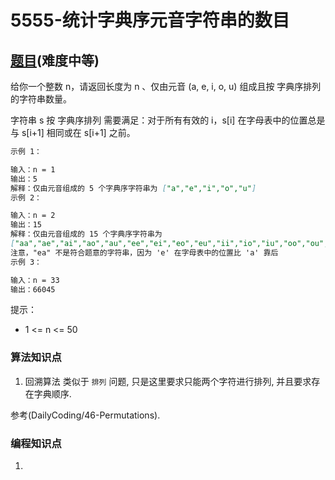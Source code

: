 # 5555-统计字典序元音字符串的数目

## [题目](https://leetcode-cn.com/problems/count-sorted-vowel-strings/)(难度中等)

给你一个整数 n，请返回长度为 n 、仅由元音 (a, e, i, o, u) 组成且按 字典序排列 的字符串数量。

字符串 s 按 字典序排列 需要满足：对于所有有效的 i，s[i] 在字母表中的位置总是与 s[i+1] 相同或在 s[i+1] 之前。

~~~markdown
示例 1：

输入：n = 1
输出：5
解释：仅由元音组成的 5 个字典序字符串为 ["a","e","i","o","u"]
示例 2：

输入：n = 2
输出：15
解释：仅由元音组成的 15 个字典序字符串为
["aa","ae","ai","ao","au","ee","ei","eo","eu","ii","io","iu","oo","ou","uu"]
注意，"ea" 不是符合题意的字符串，因为 'e' 在字母表中的位置比 'a' 靠后
示例 3：

输入：n = 33
输出：66045
~~~

提示：
- 1 <= n <= 50 

### 算法知识点
1. 回溯算法
类似于 `排列` 问题, 只是这里要求只能两个字符进行排列, 并且要求存在字典顺序.

参考(DailyCoding/46-Permutations).


### 编程知识点
1. 